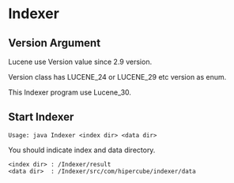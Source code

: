 # Indexer

## Version Argument
Lucene use Version value since 2.9 version.

Version class has LUCENE_24 or LUCENE_29 etc version as enum.

This Indexer program use Lucene_30.


## Start Indexer
```
Usage: java Indexer <index dir> <data dir>
```
You should indicate index and data directory.

```
<index dir> : /Indexer/result
<data dir>  : /Indexer/src/com/hipercube/indexer/data
```